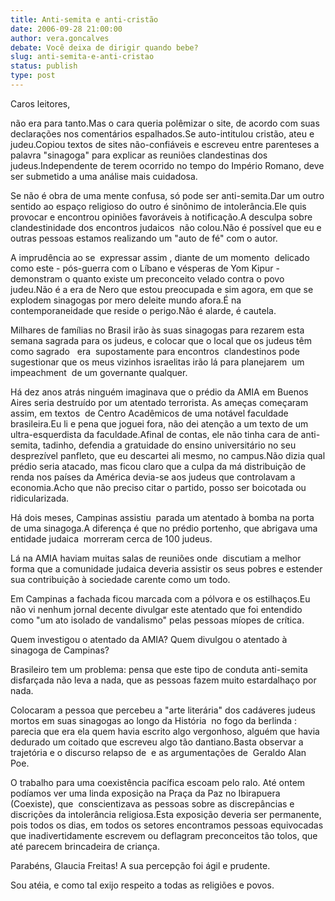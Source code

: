 ```yaml
---
title: Anti-semita e anti-cristão
date: 2006-09-28 21:00:00
author: vera.goncalves
debate: Você deixa de dirigir quando bebe?
slug: anti-semita-e-anti-cristao
status: publish 
type: post
---
```


Caros leitores,


não era para tanto.Mas o cara queria polêmizar o site, de acordo com suas declarações nos comentários espalhados.Se auto-intitulou cristão, ateu e judeu.Copiou textos de sites não-confiáveis e escreveu entre parenteses a palavra "sinagoga" para explicar as reuniões clandestinas dos judeus.Independente de terem ocorrido no tempo do Império Romano, deve ser submetido a uma análise mais cuidadosa.


Se não é obra de uma mente confusa, só pode ser anti-semita.Dar um outro sentido ao espaço religioso do outro é sinônimo de intolerância.Ele quis provocar e encontrou opiniões favoráveis à notificação.A desculpa sobre clandestinidade dos encontros judaicos  não colou.Não é possível que eu e outras pessoas estamos realizando um "auto de fé" com o autor.


A imprudência ao se  expressar assim , diante de um momento  delicado como este - pós-guerra com o Líbano e vésperas de Yom Kipur - demonstram o quanto existe um preconceito velado contra o povo judeu.Não é a era de Nero que estou preocupada e sim agora, em que se explodem sinagogas por mero deleite mundo afora.É na contemporaneidade que reside o perigo.Não é alarde, é cautela.


Milhares de famílias no Brasil irão às suas sinagogas para rezarem esta semana sagrada para os judeus, e colocar que o local que os judeus têm como sagrado   era  supostamente para encontros  clandestinos pode sugestionar que os meus vizinhos israelitas irão lá para planejarem  um impeachment  de um governante qualquer.


Há dez anos atrás ninguém imaginava que o prédio da AMIA em Buenos Aires seria destruído por um atentado terrorista. As ameças começaram assim, em textos  de Centro Acadêmicos de uma notável faculdade brasileira.Eu li e pena que joguei fora, não dei atenção a um texto de um ultra-esquerdista da faculdade.Afinal de contas, ele não tinha cara de anti-semita, tadinho, defendia a gratuidade do ensino universitário no seu desprezível panfleto, que eu descartei ali mesmo, no campus.Não dizia qual prédio seria atacado, mas ficou claro que a culpa da má distribuição de renda nos países da América devia-se aos judeus que controlavam a economia.Acho que não preciso citar o partido, posso ser boicotada ou ridicularizada.


Há dois meses, Campinas assistiu  parada um atentado à bomba na porta de uma sinagoga.A diferença é que no prédio portenho, que abrigava uma entidade judaica  morreram cerca de 100 judeus.


Lá na AMIA haviam muitas salas de reuniões onde  discutiam a melhor forma que a comunidade judaica deveria assistir os seus pobres e estender sua contribuição à sociedade carente como um todo.


Em Campinas a fachada ficou marcada com a pólvora e os estilhaços.Eu não vi nenhum jornal decente divulgar este atentado que foi entendido como "um ato isolado de vandalismo" pelas pessoas míopes de crítica.


Quem investigou o atentado da AMIA? Quem divulgou o atentado à sinagoga de Campinas?


Brasileiro tem um problema: pensa que este tipo de conduta anti-semita disfarçada não leva a nada, que as pessoas fazem muito estardalhaço por nada.


Colocaram a pessoa que percebeu a "arte literária" dos cadáveres judeus mortos em suas sinagogas ao longo da História  no fogo da berlinda : parecia que era ela quem havia escrito algo vergonhoso, alguém que havia dedurado um coitado que escreveu algo tão dantiano.Basta observar a trajetória e o discurso relapso de  e as argumentações de  Geraldo Alan Poe.


O trabalho para uma coexistência pacífica escoam pelo ralo. Até ontem podíamos ver uma linda exposição na Praça da Paz no Ibirapuera (Coexiste), que  conscientizava as pessoas sobre as discrepâncias e discrições da intolerância religiosa.Esta exposição deveria ser permanente, pois todos os dias, em todos os setores encontramos pessoas equivocadas que inadivertidamente escrevem ou deflagram preconceitos tão tolos, que até parecem brincadeira de criança.


Parabéns, Glaucia Freitas! A sua percepção foi ágil e prudente.


Sou atéia, e como tal exijo respeito a todas as religiões e povos.


 


